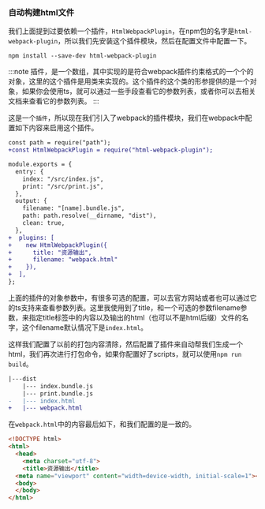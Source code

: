 
### 自动构建html文件
我们上面提到过要依赖一个插件，`HtmlWebpackPlugin`，在npm包的名字是`html-webpack-plugin`，所以我们先安装这个插件模块，然后在配置文件中配置一下。
```
npm install --save-dev html-webpack-plugin
```

:::note
插件，是一个数组，其中实现的是符合webpack插件约束格式的一个个的对象，这里的这个插件是用类来实现的。这个插件的这个类的形参提供的是一个对象，如果你会使用ts，就可以通过一些手段查看它的参数列表，或者你可以去相关文档来查看它的参数列表。
:::

这是一个`插件`，所以现在我们引入了webpack的插件模块，我们在webpack中配置如下内容来启用这个插件。
```diff
const path = require("path");
+const HtmlWebpackPlugin = require("html-webpack-plugin");

module.exports = {
  entry: {
    index: "/src/index.js",
    print: "/src/print.js",
  },
  output: {
    filename: "[name].bundle.js",
    path: path.resolve(__dirname, "dist"),
    clean: true,
  },
+  plugins: [
+    new HtmlWebpackPlugin({
+      title: "资源输出",
+	   filename: "webpack.html"
+    }),
+  ],
};
```
上面的插件的对象参数中，有很多可选的配置，可以去官方网站或者也可以通过它的ts支持来查看参数列表。这里我使用到了title，和一个可选的参数filename参数，来指定title标签中的内容以及输出的html（也可以不是html后缀）文件的名字，这个filename默认情况下是`index.html`。

这样我们配置了以前的打包内容清除，然后配置了插件来自动帮我们生成一个html，我们再次进行打包命令，如果你配置好了scripts，就可以使用`npm run build`。
```diff
|---dist
	|--- index.bundle.js
	|--- print.bundle.js
-	|--- index.html
+	|--- webpack.html
```

在`webpack.html`中的内容最后如下，和我们配置的是一致的。
```html
<!DOCTYPE html>
<html>
  <head>
    <meta charset="utf-8">
    <title>资源输出</title>
  <meta name="viewport" content="width=device-width, initial-scale=1"><script defer src="index.bundle.js"></script><script defer src="print.bundle.js"></script></head>
  <body>
  </body>
</html>
```